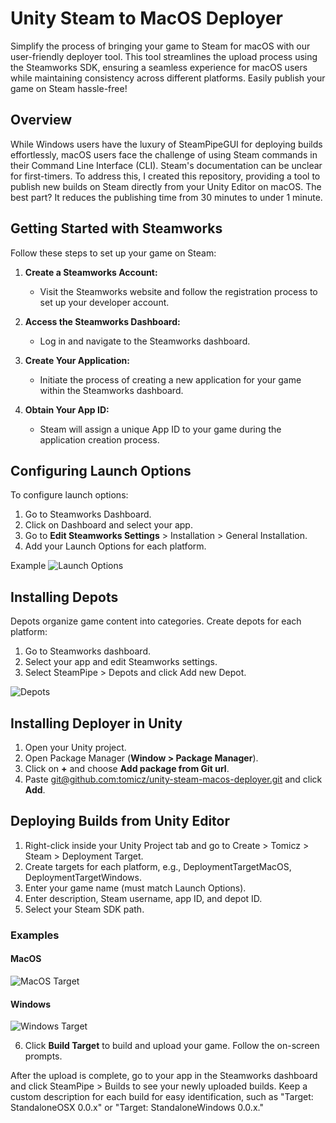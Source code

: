 # Unity Steam to MacOS Deployer

Simplify the process of bringing your game to Steam for macOS with our user-friendly deployer tool. This tool streamlines the upload process using the Steamworks SDK, ensuring a seamless experience for macOS users while maintaining consistency across different platforms. Easily publish your game on Steam hassle-free!

## Overview

While Windows users have the luxury of SteamPipeGUI for deploying builds effortlessly, macOS users face the challenge of using Steam commands in their Command Line Interface (CLI). Steam's documentation can be unclear for first-timers. To address this, I created this repository, providing a tool to publish new builds on Steam directly from your Unity Editor on macOS. The best part? It reduces the publishing time from 30 minutes to under 1 minute.

## Getting Started with Steamworks

Follow these steps to set up your game on Steam:

1. **Create a Steamworks Account:**
    - Visit the Steamworks website and follow the registration process to set up your developer account.

2. **Access the Steamworks Dashboard:**
    - Log in and navigate to the Steamworks dashboard.

3. **Create Your Application:**
    - Initiate the process of creating a new application for your game within the Steamworks dashboard.

4. **Obtain Your App ID:**
    - Steam will assign a unique App ID to your game during the application creation process.

## Configuring Launch Options

To configure launch options:

1. Go to Steamworks Dashboard.
2. Click on Dashboard and select your app.
3. Go to **Edit Steamworks Settings** > Installation > General Installation.
4. Add your Launch Options for each platform.

Example
![Launch Options](https://github.com/tomicz/unity-steam-macos-deployer/assets/7763133/cfe16859-8175-46be-9071-7a45aad71d09)

## Installing Depots

Depots organize game content into categories. Create depots for each platform:

1. Go to Steamworks dashboard.
2. Select your app and edit Steamworks settings.
3. Select SteamPipe > Depots and click Add new Depot.

![Depots](https://github.com/tomicz/unity-steam-macos-deployer/assets/7763133/8dc3edb3-9076-4b94-be92-494a16be2f0a)

## Installing Deployer in Unity

1. Open your Unity project.
2. Open Package Manager (**Window > Package Manager**).
3. Click on **+** and choose **Add package from Git url**.
4. Paste [git@github.com:tomicz/unity-steam-macos-deployer.git](git@github.com:tomicz/unity-steam-macos-deployer.git) and click **Add**.

## Deploying Builds from Unity Editor

1. Right-click inside your Unity Project tab and go to Create > Tomicz > Steam > Deployment Target.
2. Create targets for each platform, e.g., DeploymentTargetMacOS, DeploymentTargetWindows.
3. Enter your game name (must match Launch Options).
4. Enter description, Steam username, app ID, and depot ID.
5. Select your Steam SDK path.

### Examples
#### MacOS
![MacOS Target](https://github.com/tomicz/unity-steam-macos-deployer/assets/7763133/104edc81-dc88-4637-af3c-331cfdc30f7b)

#### Windows
![Windows Target](https://github.com/tomicz/unity-steam-macos-deployer/assets/7763133/7f6f939a-1822-4662-9979-c87bd57bd01a)

6. Click **Build Target** to build and upload your game. Follow the on-screen prompts.

After the upload is complete, go to your app in the Steamworks dashboard and click SteamPipe > Builds to see your newly uploaded builds. Keep a custom description for each build for easy identification, such as "Target: StandaloneOSX 0.0.x" or "Target: StandaloneWindows 0.0.x."
